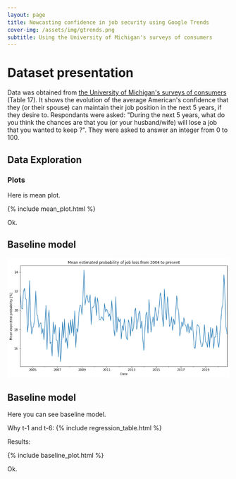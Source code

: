 ```yaml
---
layout: page
title: Nowcasting confidence in job security using Google Trends
cover-img: /assets/img/gtrends.png
subtitle: Using the University of Michigan's surveys of consumers
---
```


# Dataset presentation
Data was obtained from [the University of Michigan's surveys of consumers](https://data.sca.isr.umich.edu/data-archive/mine.php) (Table 17).
It shows the evolution of the average American's confidence that they (or their spouse) can maintain their job position in the next 5 years, if they desire to. Respondants were asked:  "During the next 5 years, what do you think the chances are that you (or your husband/wife) will lose a job that you wanted to keep ?". They were asked to answer an integer from 0 to 100. 

## Data Exploration
### Plots 
Here is mean plot.

{% include mean_plot.html %}

Ok. 
## Baseline model
![Dataset](DATA/Dataset.png)
## Baseline model
Here you can see baseline model.

Why t-1 and t-6:
{% include regression_table.html %}

Results:

{% include baseline_plot.html %}

Ok.